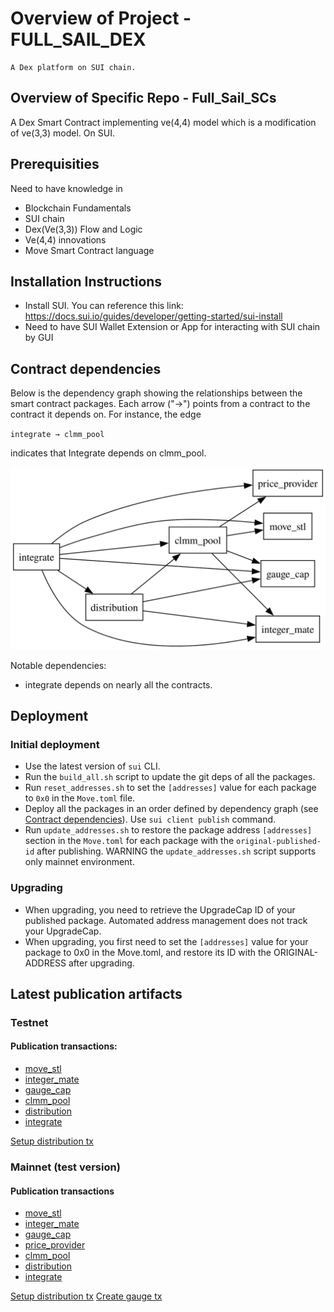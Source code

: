# Overview of Project - FULL_SAIL_DEX

    A Dex platform on SUI chain.

## Overview of Specific Repo - Full_Sail_SCs

A Dex Smart Contract implementing ve(4,4) model which is a modification of ve(3,3) model. On SUI.

## Prerequisities

Need to have knowledge in
- Blockchain Fundamentals
- SUI chain
- Dex(Ve(3,3)) Flow and Logic
- Ve(4,4) innovations
- Move Smart Contract language

## Installation Instructions

- Install SUI. You can reference this link: https://docs.sui.io/guides/developer/getting-started/sui-install
- Need to have SUI Wallet Extension or App for interacting with SUI chain by GUI

## Contract dependencies

Below is the dependency graph showing the relationships between the smart contract packages. Each arrow ("→") points from a contract to the contract it depends on. For instance, the edge

`integrate → clmm_pool`

indicates that Integrate depends on clmm_pool.

![Dependency Graph](dependency_graph.svg)

Notable dependencies:
- integrate depends on nearly all the contracts.

## Deployment

### Initial deployment
- Use the latest version of `sui` CLI.
- Run the `build_all.sh` script to update the git deps of all the packages.
- Run `reset_addresses.sh` to set the `[addresses]` value for each package to `0x0` in the `Move.toml` file.
- Deploy all the packages in an order defined by dependency graph (see [Contract dependencies](#contract-dependencies)). 
Use `sui client publish` command.
- Run `update_addresses.sh` to restore the package address `[addresses]` section in the `Move.toml` for each package with the `original-published-id` after publishing. WARNING the `update_addresses.sh` script supports only mainnet environment.

### Upgrading
- When upgrading, you need to retrieve the UpgradeCap ID of your published package. Automated address management does not track your UpgradeCap.
- When upgrading, you first need to set the `[addresses]` value for your package to 0x0 in the Move.toml, and restore its ID with the ORIGINAL-ADDRESS after upgrading.

## Latest publication artifacts

### Testnet

#### Publication transactions:

- [move_stl](https://testnet.suivision.xyz/txblock/GmnSDVgMEj9FhMBZr4KDeqbSKZmDydfbXSqgA8ToUg1C)
- [integer_mate](https://testnet.suivision.xyz/txblock/58sGFmxKmD7rdKcGWJTKvv61EjYLGn5uAELmphQ6MFga)
- [gauge_cap](https://testnet.suivision.xyz/txblock/Wi57YbH9vRspiEc9LL22NxDjxnQXTV1igShdpzKXvpD)
- [clmm_pool](https://testnet.suivision.xyz/txblock/JDixgrY2ukAH7osgCeJX8YfTeq9xSEPE68VJPmF1EBJs)
- [distribution](https://testnet.suivision.xyz/txblock/ECihTgcyGtTsQdDDs6SjC9x2616brY6jnq4sZnSQc23R)
- [integrate](https://testnet.suivision.xyz/txblock/7FhEtcJBxGJGyntVUwMkemhqgGEZZwgUL63M3xSqwDDb)

[Setup distribution tx](https://testnet.suivision.xyz/txblock/6Z1DjeSo25XEu48MSteNSSmkv1MAD17hH5w1D3YckaL7)

### Mainnet (test version)

#### Publication transactions

- [move_stl](https://suivision.xyz/txblock/D5d6rSAqCjEVm3v58sksyTRFMbDfUfHh6esgwsAivWTw)
- [integer_mate](https://suivision.xyz/txblock/FPsTPKvEpKLB7huuvgxmDetSdUxUwUb6ZQTV6CwULHCp)
- [gauge_cap](https://suivision.xyz/txblock/3zp6J98rVv9c6pDae4gHoRA1kyEeEg9c6w2X5Xqj9EK3)
- [price_provider](https://suivision.xyz/txblock/J2hrKfrUhnmKJTAcWDrCF5B6VfHHaKZcDhXAnaXgEgiL)
- [clmm_pool](https://suivision.xyz/txblock/5WincqGA4JxVFrx4jZLi2pJAGcDNwVfdPxVkKkPgLf4e)
- [distribution](https://suivision.xyz/txblock/AbURt8dazp7U7pd84froyMREqzyg1pzURcYQtzHuqcvC)
- [integrate](https://suivision.xyz/txblock/DMSdVs5ymCNdmc3Qqx4Zg6Dq66ZnDUeKm75NGM2iga4T)

[Setup distribution tx](https://suivision.xyz/txblock/31N5n7ZHB5X6K1ZPaAtJUny4eEZUYbZJGbFoEqbSnVas)
[Create gauge tx](https://suivision.xyz/txblock/2uLEzLu2JYCM2qqCbCNMgqayVCiT43tNEvbK4pPc425U)
